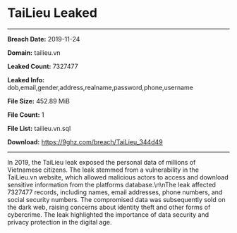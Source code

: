 # TaiLieu Leaked

------------
**Breach Date:** 2019-11-24

**Domain:** tailieu.vn

**Leaked Count:** 7327477

**Leaked Info:** dob,email,gender,address,realname,password,phone,username

**File Size:** 452.89 MiB

**File Count:** 1

**File List:** tailieu.vn.sql

**Download:** https://9ghz.com/breach/TaiLieu_344d49

------------
In 2019, the TaiLieu leak exposed the personal data of millions of Vietnamese citizens. The leak stemmed from a vulnerability in the TaiLieu.vn website, which allowed malicious actors to access and download sensitive information from the platforms database.\n\nThe leak affected 7327477 records, including names, email addresses, phone numbers, and social security numbers. The compromised data was subsequently sold on the dark web, raising concerns about identity theft and other forms of cybercrime. The leak highlighted the importance of data security and privacy protection in the digital age.
